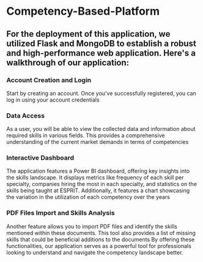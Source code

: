 # Competency-Based-Platform
## For the deployment of this application, we utilized Flask and MongoDB to establish a robust and high-performance web application. Here's a walkthrough of our application:
### Account Creation and Login
Start by creating an account. Once you've successfully registered, you can log in using your account credentials
### Data Access
As a user, you will be able to view the collected data and information about required skills in various fields. This provides a comprehensive understanding of the current market demands in terms of competencies
### Interactive Dashboard
The application features a Power BI dashboard, offering key insights into the skills landscape. It displays metrics like frequency of each skill per specialty, companies hiring the most in each specialty, and statistics on the skills being taught at ESPRIT. Additionally, it features a chart showcasing the variation in the utilization of each competency over the years
### PDF Files Import and Skills Analysis
Another feature allows you to import PDF files and identify the skills mentioned within these documents. This tool also provides a list of missing skills that could be beneficial additions to the documents
By offering these functionalities, our application serves as a powerful tool for professionals looking to understand and navigate the competency landscape better.
